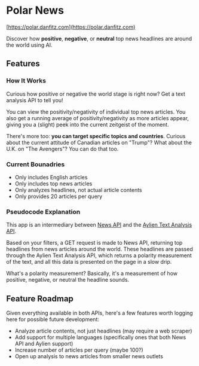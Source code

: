 # Polar News

[https://polar.danfitz.com](https://polar.danfitz.com)

Discover how **positive**, **negative**, or **neutral** top news headlines are around the world using AI.

## Features

### How It Works

Curious how positive or negative the world stage is right now? Get a text analysis API to tell you!

You can view the positivity/negativity of individual top news articles. You also get a running average of positivity/negativity as more articles appear, giving you a (slight) peek into the current zeitgeist of the moment.

There's more too: **you can target specific topics and countries**. Curious about the current attitude of Canadian articles on "Trump"? What about the U.K. on "The Avengers"? You can do that too.

### Current Bounadries

* Only includes English articles
* Only includes top news articles
* Only analyzes headlines, not actual article contents
* Only provides 20 articles per query

### Pseudocode Explanation

This app is an intermediary between [News API](https://newsapi.org/) and the [Aylien Text Analysis API](https://docs.aylien.com/textapi).

Based on your filters, a GET request is made to News API, returning top headlines from news articles around the world. These headlines are passed through the Aylien Text Analysis API, which returns a polarity measurement of the text, and all this data is presented on the page in a slow drip.

What's a polarity measurement? Basically, it's a measurement of how positive, negative, or neutral the headline sounds.

## Feature Roadmap

Given everything available in both APIs, here's a few features worth logging here for possible future development:
* Analyze article contents, not just headlines (may require a web scraper)
* Add support for multiple languages (specifically ones that both News API and Aylien support)
* Increase number of articles per query (maybe 100?)
* Open up analysis to news articles from smaller news outlets
